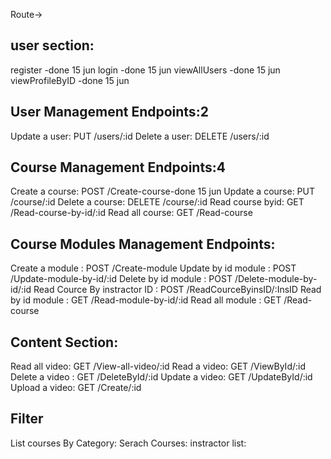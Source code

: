 Route->

## user section:
register -done 15 jun
login -done 15 jun
viewAllUsers -done 15 jun
viewProfileByID -done 15 jun

## User Management Endpoints:2

Update a user: PUT /users/:id
Delete a user: DELETE /users/:id

## Course Management Endpoints:4

Create a course: POST /Create-course-done 15 jun
Update a course: PUT /course/:id
Delete a course: DELETE /course/:id
Read course byid: GET /Read-course-by-id/:id
Read all course: GET /Read-course

## Course Modules Management Endpoints:

Create a module : POST /Create-module
Update by id module : POST /Update-module-by-id/:id
Delete by id module : POST /Delete-module-by-id/:id
Read Cource By instractor ID : POST /ReadCourceByinsID/:InsID
Read by id module : GET /Read-module-by-id/:id
Read all module : GET /Read-course

## Content Section:

Read all video: GET /View-all-video/:id
Read a video: GET /ViewById/:id
Delete a video : GET /DeleteById/:id
Update a video: GET /UpdateById/:id
Upload a video: GET /Create/:id

## Filter

List courses By Category:
Serach Courses:
instractor list:
